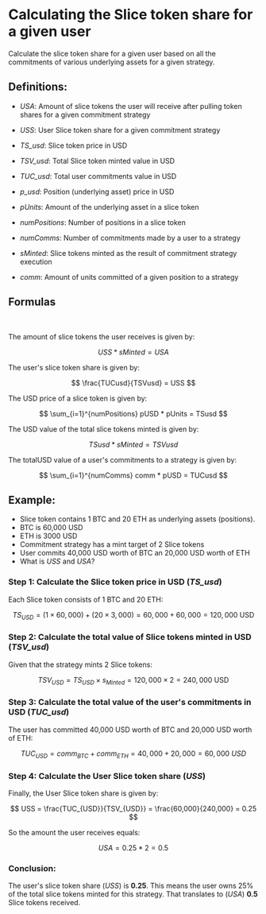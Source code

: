 
# Calculating the Slice token share for a given user
Calculate the slice token share for a given user based on all the commitments of various underlying assets for a given strategy.   

## Definitions:
- *USA*: Amount of slice tokens the user will receive after pulling token shares for a given commitment strategy
- *USS*: User Slice token share for a given commitment strategy    
- *TS_usd*: Slice token price in USD   
- *TSV_usd*: Total Slice token minted value in USD
- *TUC_usd*: Total user commitments value in USD   

- *p_usd*: Position (underlying asset) price in USD   
- *pUnits*: Amount of the underlying asset in a slice token
- *numPositions*: Number of positions in a slice token   
- *numComms*: Number of commitments made by a user to a strategy   
- *sMinted*: Slice tokens minted as the result of commitment strategy execution     
- *comm*: Amount of units committed of a given position to a strategy
    
## Formulas

<br>

The amount of slice tokens the user receives is given by:

$$
USS * sMinted = USA
$$

The user's slice token share is given by:    

$$
\frac{TUCusd}{TSVusd} = USS
$$
    
The USD price of a slice token is given by:   

$$
\sum_{i=1}^{numPositions} pUSD * pUnits = TSusd
$$    
    
The USD value of the total slice tokens minted is given by:   

$$
TSusd * sMinted = TSVusd
$$
   
The totalUSD value of a user's commitments to a strategy is given by:   

$$
\sum_{i=1}^{numComms} comm * pUSD = TUCusd
$$


## Example: 
- Slice token contains 1 BTC and 20 ETH as underlying assets (positions). 
- BTC is 60,000 USD
- ETH is 3000 USD
- Commitment strategy has a mint target of 2 Slice tokens
- User commits 40,000 USD worth of BTC an 20,000 USD worth of ETH
- What is *USS* and *USA*?

### Step 1: Calculate the Slice token price in USD (*TS_usd*)

Each Slice token consists of 1 BTC and 20 ETH:

$$
TS_{USD} = (1 \times 60,000) + (20 \times 3,000) = 60,000 + 60,000 = 120,000 \text{ USD}
$$

### Step 2: Calculate the total value of Slice tokens minted in USD (*TSV_usd*)

Given that the strategy mints 2 Slice tokens:

$$
TSV_{USD} = TS_{USD} \times s_{Minted} = 120,000 \times 2 = 240,000 \text{ USD}
$$

### Step 3: Calculate the total value of the user's commitments in USD (*TUC_usd*)

The user has committed 40,000 USD worth of BTC and 20,000 USD worth of ETH:   

$$
TUC_{USD} = comm_{BTC} + comm_{ETH} = 40{,}000 + 20{,}000 = 60{,}000 \ USD
$$

### Step 4: Calculate the User Slice token share (*USS*)

Finally, the User Slice token share is given by:

$$
USS = \frac{TUC_{USD}}{TSV_{USD}} = \frac{60,000}{240,000} = 0.25
$$

So the amount the user receives equals:

$$
USA = 0.25 * 2 = 0.5
$$

### Conclusion:

The user's slice token share (*USS*) is **0.25**. This means the user owns 25% of the total slice tokens minted for this strategy. That translates to (*USA*) **0.5** Slice tokens received.
